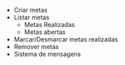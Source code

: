 - Criar metas
- Listar metas
  - Metas Realizadas
  - Metas abertas
- Marcar/Desmarcar metas realizadas
- Remover metas
- Sistema de mensagens
